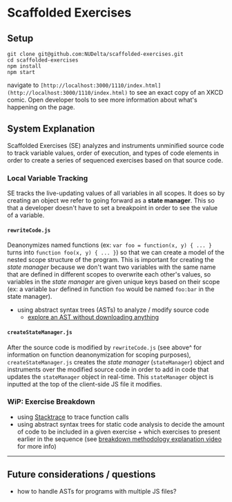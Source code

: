 # Scaffolded Exercises

## Setup

```
git clone git@github.com:NUDelta/scaffolded-exercises.git
cd scaffolded-exercises
npm install
npm start
```

navigate to `[http://localhost:3000/1110/index.html](http://localhost:3000/1110/index.html)` to see an exact copy of an XKCD comic. Open developer tools to see more information about what's happening on the page.

## System Explanation

Scaffolded Exercises (SE) analyzes and instruments unminified source code to track variable values, order of execution, and types of code elements in order to create a series of sequenced exercises based on that source code.

### Local Variable Tracking

SE tracks the live-updating values of all variables in all scopes. It does so by creating an object we refer to going forward as a **state manager**. This so that a developer doesn't have to set a breakpoint in order to see the value of a variable.

#### `rewriteCode.js`

Deanonymizes named functions (ex: `var foo = function(x, y) { ... }` turns into `function foo(x, y) { ... }`) so that we can create a model of the nested scope structure of the program. This is important for creating the _state manager_ because we don't want two variables with the same name that are defined in different scopes to overwrite each other's values, so variables in the _state manager_ are given unique keys based on their scope (ex: a variable `bar` defined in function `foo` would be named `foo:bar` in the state manager).

-   using abstract syntax trees (ASTs) to analyze / modify source code
    -   [explore an AST without downloading anything](https://astexplorer.net/)

#### `createStateManager.js`

After the source code is modified by `rewriteCode.js` (see above^ for information on function deanonymization for scoping purposes), `createStateManager.js` creates the _state manager_ (`stateManager`) object and instruments over the modified source code in order to add in code that updates the `stateManager` object in real-time. This `stateManager` object is inputted at the top of the client-side JS file it modifies.

### WiP: Exercise Breakdown

-   using [Stacktrace](https://www.stacktracejs.com/#!/docs/stacktrace-js) to trace function calls
-   using abstract syntax trees for static code analysis to decide the amount of code to be included in a given exercise + which exercises to present earlier in the sequence (see [breakdown methodology explanation video](https://www.youtube.com/watch?v=frKHF048qSg) for more info)

---

## Future considerations / questions

-   how to handle ASTs for programs with multiple JS files?
